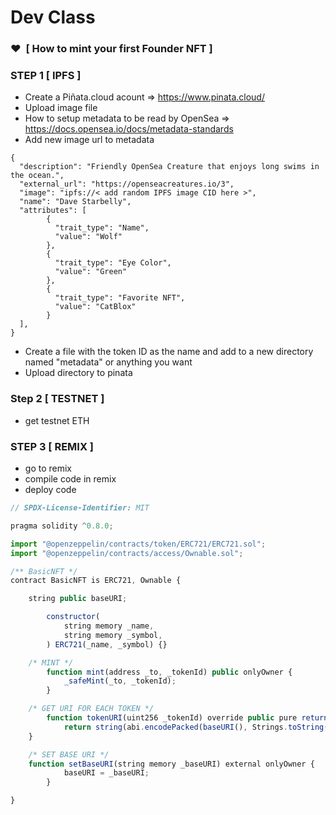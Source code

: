 # Dev Class

### ❤️  [ How to mint your first Founder NFT ]

### STEP 1 [ IPFS ]
- Create a Piñata.cloud acount => https://www.pinata.cloud/
- Upload image file 
- How to setup metadata to be read by OpenSea => https://docs.opensea.io/docs/metadata-standards
- Add new image url to metadata 

```
{
  "description": "Friendly OpenSea Creature that enjoys long swims in the ocean.", 
  "external_url": "https://openseacreatures.io/3", 
  "image": "ipfs://< add random IPFS image CID here >", 
  "name": "Dave Starbelly",
  "attributes": [
	    {
	      "trait_type": "Name", 
	      "value": "Wolf"
	    }, 
	    {
	      "trait_type": "Eye Color", 
	      "value": "Green"
	    }, 
	    {
	      "trait_type": "Favorite NFT", 
	      "value": "CatBlox"
	    }
  ], 
}
```
- Create a file with the token ID as the name and add to a new directory named "metadata" or anything you want 
- Upload directory to pinata  

### Step 2 [ TESTNET ]

- get testnet ETH

### STEP 3 [ REMIX ]

- go to remix
- compile code in remix
- deploy code

```jsx
// SPDX-License-Identifier: MIT

pragma solidity ^0.8.0;

import "@openzeppelin/contracts/token/ERC721/ERC721.sol";
import "@openzeppelin/contracts/access/Ownable.sol";

/** BasicNFT */
contract BasicNFT is ERC721, Ownable {

	string public baseURI;

    	constructor(
        	string memory _name,
        	string memory _symbol,
    	) ERC721(_name, _symbol) {}

	/* MINT */
    	function mint(address _to, _tokenId) public onlyOwner {
        	_safeMint(_to, _tokenId);
    	}

	/* GET URI FOR EACH TOKEN */
    	function tokenURI(uint256 _tokenId) override public pure returns (string memory) {
        	return string(abi.encodePacked(baseURI(), Strings.toString(_tokenId)));
   	}

	/* SET BASE URI */
	function setBaseURI(string memory _baseURI) external onlyOwner {
        	baseURI = _baseURI;
    	}

}
```
